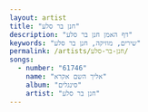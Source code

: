 ```yaml
---
layout: artist
title: "חנן בר סלע"
description: "דף האמן חנן בר סלע"
keywords: "שירים, מוזיקה, חנן בר סלע"
permalink: /artists/חנן-בר-סלע/
songs:
  - number: "61746"
    name: "אליך השם אקרא"
    album: "סינגלים"
    artist: "חנן בר סלע"
---
```

